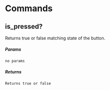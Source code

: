 # Commands

## is_pressed? 

Returns true or false matching state of the button.

##### Params

`no params`

##### Returns

`Returns true or false`